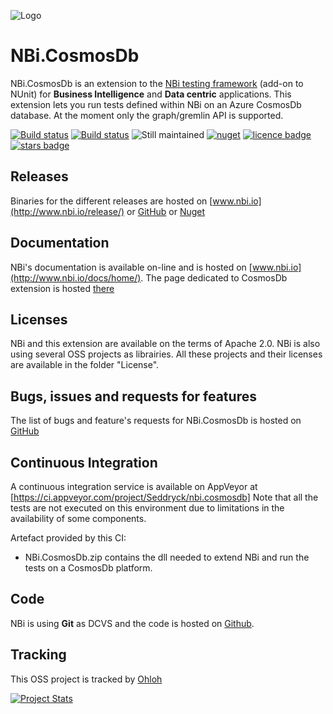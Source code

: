 ![Logo](https://github.com/Seddryck/nbi/raw/gh-pages/img/logo-2x.png)
# NBi.CosmosDb #
NBi.CosmosDb is an extension to the [NBi testing framework](http://www.nbi.io) (add-on to NUnit) for **Business Intelligence** and **Data centric** applications. This extension lets you run tests defined within NBi on an Azure CosmosDb database. At the moment only the graph/gremlin API is supported.

[![Build status](https://img.shields.io/badge/website-nbi.io-fe762d.svg)](http://www.nbi.io)
[![Build status](https://ci.appveyor.com/api/projects/status/3akksgrjgj2xn62y?svg=true)](https://ci.appveyor.com/project/Seddryck/nbi-cosmosdb)
![Still maintained](https://img.shields.io/maintenance/yes/2018.svg)
[![nuget](https://img.shields.io/nuget/v/NBi.CosmosDb.svg)](https://www.nuget.org/packages?q=nbi)
[![licence badge](https://img.shields.io/badge/License-Apache%202.0-yellow.svg)](https://github.com/Seddryck/NBi.CosmosDb/blob/master/LICENSE)
[![stars badge](https://img.shields.io/github/stars/Seddryck/NBi.CosmosDb.svg)](https://github.com/Seddryck/NBi.CosmosDb/stargazers)

## Releases ##
Binaries for the different releases are hosted on [www.nbi.io](http://www.nbi.io/release/) or [GitHub](https://github.com/Seddryck/NBi/releases) or [Nuget](https://www.nuget.org/packages/NBi.CosmosDb)

## Documentation ##
NBi's documentation is available on-line and is hosted on [www.nbi.io](http://www.nbi.io/docs/home/). The page dedicated to CosmosDb extension is hosted [there](http://www.nbi.io/extensions/cosmosdb/)

## Licenses ##
NBi and this extension are available on the terms of Apache 2.0. NBi is also using several OSS projects as librairies. All these projects and their licenses are available in the folder "License". 

## Bugs, issues and requests for features ##
The list of bugs and feature's requests for NBi.CosmosDb is hosted on [GitHub](https://github.com/Seddryck/NBi.CosmosDb/issues)

## Continuous Integration ##
A continuous integration service is available on AppVeyor at [https://ci.appveyor.com/project/Seddryck/nbi.cosmosdb]
Note that all the tests are not executed on this environment due to limitations in the availability of some components.

Artefact provided by this CI:

- NBi.CosmosDb.zip contains the dll needed to extend NBi and run the tests on a CosmosDb platform.

## Code ##
NBi is using **Git** as DCVS and the code is hosted on [Github](https://github.com/Seddryck/NBi.CosmosDb). 

## Tracking ##
This OSS project is tracked by [Ohloh](http://www.ohloh.net/p/nbi-cosmosdb)

[![Project Stats](https://www.ohloh.net/p/nbi-cosmosdb/widgets/project_thin_badge.gif)](https://www.ohloh.net/p/nbi-cosmosdb)